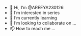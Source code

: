 - 👋 Hi, I’m @AREEYA230126
- 👀 I’m interested in series
- 🌱 I’m currently learning 
- 💞️ I’m looking to collaborate on ...
- 📫 How to reach me ...

<!---
AREEYA230126/AREEYA230126 is a ✨ special ✨ repository because its `README.md` (this file) appears on your GitHub profile.
You can click the Preview link to take a look at your changes.
--->
